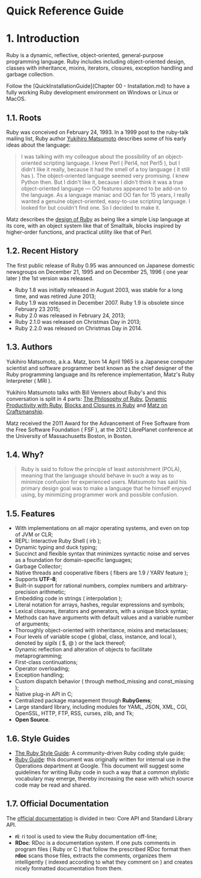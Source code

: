 Quick Reference Guide
=====================

# 1. Introduction

Ruby is a dynamic, reflective, object-oriented, general-purpose programming language. Ruby includes including object-oriented design, classes with inheritance, mixins, iterators, closures, exception handling and garbage collection.

Follow the [QuickInstallationGuide](Chapter 00 - Installation.md) to have a fully working Ruby development environment on Windows or Linux or MacOS.

## 1.1. Roots

Ruby was conceived on February 24, 1993. In a 1999 post to the ruby-talk mailing list, Ruby author [Yukihiro Matsumoto](http://en.wikipedia.org/wiki/Yukihiro_Matsumoto) describes some of his early ideas about the language:

> I was talking with my colleague about the possibility of an object-oriented scripting language. I knew Perl ( Perl4, not Perl5 ), but I didn't like it really, because it had the smell of a toy language ( it still has ). The object-oriented language seemed very promising. I knew Python then. But I didn't like it, because I didn't think it was a true object-oriented language — OO features appeared to be add-on to the language. As a language maniac and OO fan for 15 years, I really wanted a genuine object-oriented, easy-to-use scripting language. I looked for but couldn't find one. So I decided to make it.

Matz describes the [design of Ruby](http://www.informit.com/articles/article.aspx?p=18225) as being like a simple Lisp language at its core, with an object system like that of Smalltalk, blocks inspired by higher-order functions, and practical utility like that of Perl.

## 1.2. Recent History

The first public release of Ruby 0.95 was announced on Japanese domestic newsgroups on December 21, 1995 and on December 25, 1996 ( one year later ) the 1st version was released.

- Ruby 1.8 was initially released in August 2003, was stable for a long time, and was retired June 2013;
- Ruby 1.9 was released in December 2007. Ruby 1.9 is obsolete since February 23 2015;
- Ruby 2.0 was released in February 24, 2013;
- Ruby 2.1.0 was released on Christmas Day in 2013;
- Ruby 2.2.0 was released on Christmas Day in 2014.

## 1.3. Authors

Yukihiro Matsumoto, a.k.a. Matz, born 14 April 1965 is a Japanese computer scientist and software programmer best known as the chief designer of the Ruby programming language and its reference implementation, Matz's Ruby Interpreter ( MRI ).

Yukihiro Matsumoto talks with Bill Venners about Ruby's and this conversation is split in 4 parts: [The Philosophy of Ruby](http://www.artima.com/intv/ruby.html), [Dynamic Productivity with Ruby](http://www.artima.com/intv/tuesday.html), [Blocks and Closures in Ruby](http://www.artima.com/intv/closures.html) and [Matz on Craftsmanship](http://www.artima.com/intv/craft.html).

Matz received the 2011 Award for the Advancement of Free Software from the Free Software Foundation ( FSF ), at the 2012 LibrePlanet conference at the University of Massachusetts Boston, in Boston.

## 1.4. Why?

> Ruby is said to follow the principle of least astonishment (POLA), meaning that the language should behave in such a way as to minimize confusion for experienced users. Matsumoto has said his primary design goal was to make a language that he himself enjoyed using, by minimizing programmer work and possible confusion.

## 1.5. Features

- With implementations on all major operating systems, and even on top of JVM or CLR;
- REPL: Interactive Ruby Shell ( irb );
- Dynamic typing and duck typing;
- Succinct and flexible syntax that minimizes syntactic noise and serves as a foundation for domain-specific languages;
- Garbage Collector;
- Native threads and cooperative fibers ( fibers are 1.9 / YARV feature );
- Supports **UTF-8**;
- Built-in support for rational numbers, complex numbers and arbitrary-precision arithmetic;
- Embedding code in strings ( interpolation );
- Literal notation for arrays, hashes, regular expressions and symbols;
- Lexical closures, iterators and generators, with a unique block syntax;
- Methods can have arguments with default values and a variable number of arguments;
- Thoroughly object-oriented with inheritance, mixins and metaclasses;
- Four levels of variable scope ( global, class, instance, and local ), denoted by _sigils_ ( $, @ ) or the lack thereof;
- Dynamic reflection and alteration of objects to facilitate metaprogramming;
- First-class continuations;
- Operator overloading;
- Exception handling;
- Custom dispatch behavior ( through method_missing and const_missing );
- Native plug-in API in C;
- Centralized package management through **RubyGems**;
- Large standard library, including modules for YAML, JSON, XML, CGI, OpenSSL, HTTP, FTP, RSS, curses, zlib, and Tk;
- **Open Source**.

## 1.6. Style Guides

- [The Ruby Style Guide](https://github.com/bbatsov/ruby-style-guide): A community-driven Ruby coding style guide;
- [Ruby Guide](http://www.caliban.org/ruby/rubyguide.shtml): this document was originally written for internal use in the Operations department at Google. This document will suggest some guidelines for writing Ruby code in such a way that a common stylistic vocabulary may emerge, thereby increasing the ease with which source code may be read and shared.

## 1.7. Official Documentation

The [official documentation](http://ruby-doc.org/) is divided in two: Core API and Standard Library API.

- **ri**: ri tool is used to view the Ruby documentation off-line;
- **RDoc**: RDoc is a documentation system. If one puts comments in program files ( Ruby or C ) that follow the prescribed RDoc format then **rdoc** scans those files, extracts the comments, organizes them intelligently ( indexed according to what they comment on ) and creates nicely formatted documentation from them.
